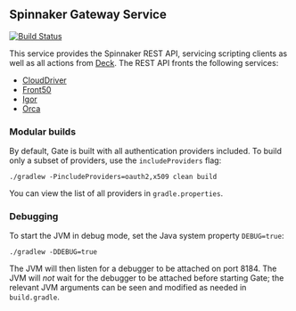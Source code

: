 Spinnaker Gateway Service
------------------------------------
[![Build Status](https://api.travis-ci.org/spinnaker/gate.svg?branch=master)](https://travis-ci.org/spinnaker/gate)

This service provides the Spinnaker REST API, servicing scripting clients as well as all actions from [Deck](https://github.com/spinnaker/deck).
The REST API fronts the following services:
* [CloudDriver](https://github.com/spinnaker/clouddriver)
* [Front50](https://github.com/spinnaker/front50)
* [Igor](https://github.com/spinnaker/igor)
* [Orca](https://github.com/spinnaker/orca)

### Modular builds
By default, Gate is built with all authentication providers included. To build only a subset of
providers, use the `includeProviders` flag:
 ```
./gradlew -PincludeProviders=oauth2,x509 clean build 
```
 You can view the list of all providers in `gradle.properties`.

### Debugging

To start the JVM in debug mode, set the Java system property `DEBUG=true`:

```
./gradlew -DDEBUG=true
```

The JVM will then listen for a debugger to be attached on port 8184.  The JVM will _not_ wait for
the debugger to be attached before starting Gate; the relevant JVM arguments can be seen and
modified as needed in `build.gradle`.

